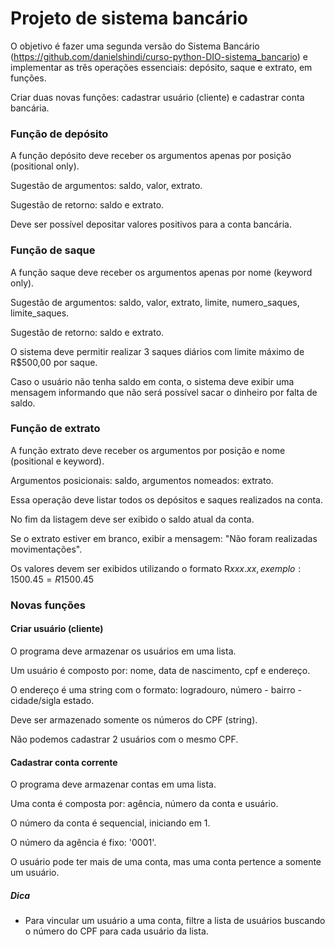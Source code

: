 # Projeto de sistema bancário

O objetivo é fazer uma segunda versão do Sistema Bancário (https://github.com/danielshindi/curso-python-DIO-sistema_bancario) e implementar as três operações essenciais: depósito, saque e extrato, em funções.

Criar duas novas funções: cadastrar usuário (cliente) e cadastrar conta bancária.



### Função de depósito

A função depósito deve receber os argumentos apenas por posição (positional only).

Sugestão de argumentos: saldo, valor, extrato.

Sugestão de retorno: saldo e extrato.

Deve ser possível depositar valores positivos para a conta bancária.



### Função de saque

A função saque deve receber os argumentos apenas por nome (keyword only).

Sugestão de argumentos: saldo, valor, extrato, limite, numero_saques, limite_saques.

Sugestão de retorno: saldo e extrato.

O sistema deve permitir realizar 3 saques diários com limite máximo de R$500,00 por saque.

Caso o usuário não tenha saldo em conta, o sistema deve exibir uma mensagem informando que não será possível sacar o dinheiro por falta de saldo.



### Função de extrato

A função extrato deve receber os argumentos por posição e nome (positional e keyword).

Argumentos posicionais: saldo, argumentos nomeados: extrato.

Essa operação deve listar todos os depósitos e saques realizados na conta.

No fim da listagem deve ser exibido o saldo atual da conta.

Se o extrato estiver em branco, exibir a mensagem: "Não foram realizadas movimentações".

Os valores devem ser exibidos utilizando o formato R$xxx.xx, exemplo: 1500.45 = R$1500.45



### Novas funções

#### Criar usuário (cliente)

O programa deve armazenar os usuários em uma lista.

Um usuário é composto por: nome, data de nascimento, cpf e endereço.

O endereço é uma string com o formato: logradouro, número - bairro - cidade/sigla estado.

Deve ser armazenado somente os números do CPF (string).

Não podemos cadastrar 2 usuários com o mesmo CPF.



#### Cadastrar conta corrente

O programa deve armazenar contas em uma lista.

Uma conta é composta por: agência, número da conta e usuário.

O número da conta é sequencial, iniciando em 1.

O número da agência é fixo: '0001'.

O usuário pode ter mais de uma conta, mas uma conta pertence a somente um usuário.



##### Dica

- Para vincular um usuário a uma conta, filtre a lista de usuários buscando o número do CPF para cada usuário da lista.





